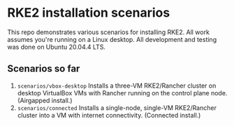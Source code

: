 # RKE2 installation scenarios

This repo demonstrates various scenarios for installing RKE2. All work assumes you're running on a Linux desktop. All development and testing was done on Ubuntu 20.04.4 LTS.

## Scenarios so far

1. `scenarios/vbox-desktop` Installs a three-VM RKE2/Rancher cluster on desktop VirtualBox VMs with Rancher running on the control plane node. (Airgapped install.)
2. `scenarios/connected` Installs a single-node, single-VM RKE2/Rancher cluster into a VM with internet connectivity. (Connected install.)
